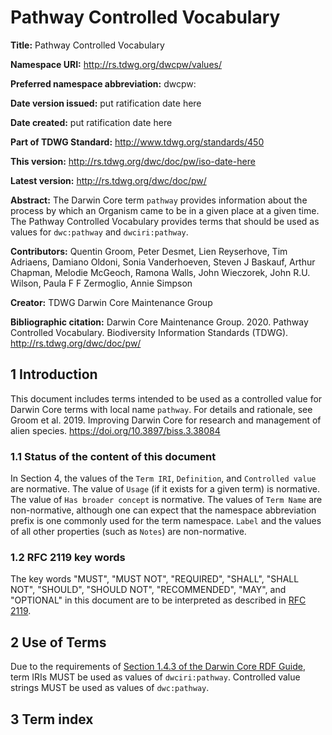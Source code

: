 # Pathway Controlled Vocabulary

**Title:** Pathway Controlled Vocabulary

**Namespace URI:** http://rs.tdwg.org/dwcpw/values/

**Preferred namespace abbreviation:** dwcpw:

**Date version issued:** put ratification date here

**Date created:** put ratification date here

**Part of TDWG Standard:** http://www.tdwg.org/standards/450

**This version:** http://rs.tdwg.org/dwc/doc/pw/iso-date-here

**Latest version:** http://rs.tdwg.org/dwc/doc/pw/

**Abstract:** The Darwin Core term `pathway` provides information about the process by which an Organism came to be in a given place at a given time. The Pathway Controlled Vocabulary provides terms that should be used as values for `dwc:pathway` and `dwciri:pathway`. 

**Contributors:** Quentin Groom, Peter Desmet, Lien Reyserhove, Tim Adriaens, Damiano Oldoni, Sonia Vanderhoeven, Steven J Baskauf, Arthur Chapman, Melodie McGeoch, Ramona Walls, John Wieczorek, John R.U. Wilson, Paula F F Zermoglio, Annie Simpson

**Creator:** TDWG Darwin Core Maintenance Group

**Bibliographic citation:** Darwin Core Maintenance Group. 2020. Pathway Controlled Vocabulary. Biodiversity Information Standards (TDWG). <http://rs.tdwg.org/dwc/doc/pw/>


## 1 Introduction

This document includes terms intended to be used as a controlled value for Darwin Core terms with local name `pathway`. For details and rationale, see Groom et al. 2019. Improving Darwin Core for research and management of alien species. <https://doi.org/10.3897/biss.3.38084>

### 1.1 Status of the content of this document

In Section 4, the values of the `Term IRI`, `Definition`, and `Controlled value` are normative. The value of `Usage` (if it exists for a given term) is normative.  The value of `Has broader concept` is normative. The values of `Term Name` are non-normative, although one can expect that the namespace abbreviation prefix is one commonly used for the term namespace.  `Label` and the values of all other properties (such as `Notes`) are non-normative.

### 1.2 RFC 2119 key words
The key words "MUST", "MUST NOT", "REQUIRED", "SHALL", "SHALL NOT", "SHOULD", "SHOULD NOT", "RECOMMENDED", "MAY", and "OPTIONAL" in this document are to be interpreted as described in [RFC 2119](https://tools.ietf.org/html/rfc2119).

## 2 Use of Terms

Due to the requirements of [Section 1.4.3 of the Darwin Core RDF Guide](https://dwc.tdwg.org/rdf/#143-use-of-darwin-core-terms-in-rdf-normative), term IRIs MUST be used as values of `dwciri:pathway`. Controlled value strings MUST be used as values of `dwc:pathway`.

## 3 Term index
